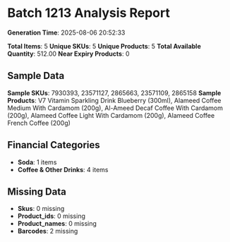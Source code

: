 # Batch 1213 Analysis Report

**Generation Time**: 2025-08-06 20:52:33

**Total Items**: 5
**Unique SKUs**: 5
**Unique Products**: 5
**Total Available Quantity**: 512.00
**Near Expiry Products**: 0

## Sample Data
**Sample SKUs**: 7930393, 23571127, 2865663, 23571109, 2865158
**Sample Products**: V7 Vitamin Sparkling Drink Blueberry (300ml), Alameed Coffee Medium With Cardamom (200g), Al-Ameed Decaf Coffee With Cardamom (200g), Alameed Coffee Light With Cardamom (200g), Alameed Coffee French Coffee (200g)

## Financial Categories
- **Soda**: 1 items
- **Coffee & Other Drinks**: 4 items

## Missing Data
- **Skus**: 0 missing
- **Product_ids**: 0 missing
- **Product_names**: 0 missing
- **Barcodes**: 2 missing

